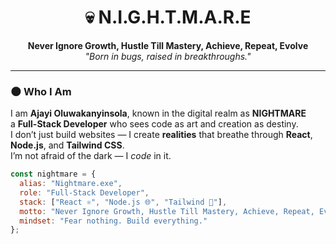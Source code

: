<!-- 💀 NIGHTMARE README PROFILE -->

<!-- Animated Cyber Banner -->


<h1 align="center">💀 N.I.G.H.T.M.A.R.E</h1>

<p align="center">
  <strong>Never Ignore Growth, Hustle Till Mastery, Achieve, Repeat, Evolve</strong><br>
  <em>"Born in bugs, raised in breakthroughs."</em>
</p>

---

### 🌑 Who I Am
I am **Ajayi Oluwakanyinsola**, known in the digital realm as **NIGHTMARE**  
a **Full-Stack Developer** who sees code as art and creation as destiny.  
I don’t just build websites — I create **realities** that breathe through **React**, **Node.js**, and **Tailwind CSS**.  
I’m not afraid of the dark — I *code* in it.  

```js
const nightmare = {
  alias: "Nightmare.exe",
  role: "Full-Stack Developer",
  stack: ["React ⚛️", "Node.js 🌐", "Tailwind 🎨"],
  motto: "Never Ignore Growth, Hustle Till Mastery, Achieve, Repeat, Evolve.",
  mindset: "Fear nothing. Build everything."
};
